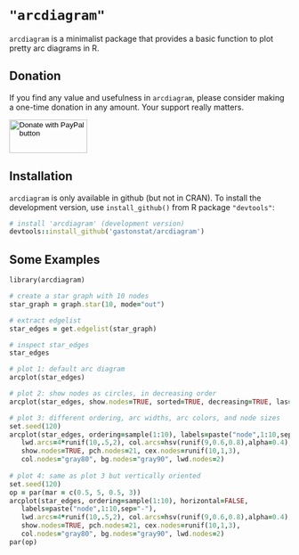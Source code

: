 # `"arcdiagram"`

`arcdiagram` is a minimalist package that provides a basic function to plot 
pretty arc diagrams in R.


## Donation

If you find any value and usefulness in `arcdiagram`, please consider making 
a one-time donation in any amount. Your support really matters.

<form action="https://www.paypal.com/cgi-bin/webscr" method="post" target="_blank">
<input type="hidden" name="cmd" value="_donations" />
<input type="hidden" name="business" value="ZF6U7K5MW25W2" />
<input type="hidden" name="currency_code" value="USD" />

<!--  
<input type="image" src="https://www.paypalobjects.com/en_US/i/btn/btn_donateCC_LG.gif" border="0" name="submit" title="PayPal - The safer, easier way to pay online!" alt="Donate with PayPal button" /> 
-->

<input type="image" src="https://drive.google.com/file/d/1G9425jR_F7enZivuR1dWcNdJSO3szfhL/view?usp=sharing" border="0" name="submit" title="PayPal - The safer, easier way to pay online!" alt="Donate with PayPal button" width="140" height="60"/> 
</form>




## Installation

`arcdiagram` is only available in github (but not in CRAN). To install the 
development version, use `install_github()` from R package `"devtools"`:

```ruby
# install 'arcdiagram' (development version)
devtools::install_github('gastonstat/arcdiagram')
```

## Some Examples

```ruby
library(arcdiagram)

# create a star graph with 10 nodes
star_graph = graph.star(10, mode="out")

# extract edgelist
star_edges = get.edgelist(star_graph)

# inspect star_edges
star_edges

# plot 1: default arc diagram
arcplot(star_edges)

# plot 2: show nodes as circles, in decreasing order
arcplot(star_edges, show.nodes=TRUE, sorted=TRUE, decreasing=TRUE, las=1)

# plot 3: different ordering, arc widths, arc colors, and node sizes
set.seed(120)
arcplot(star_edges, ordering=sample(1:10), labels=paste("node",1:10,sep="-"),
   lwd.arcs=4*runif(10,.5,2), col.arcs=hsv(runif(9,0.6,0.8),alpha=0.4),
   show.nodes=TRUE, pch.nodes=21, cex.nodes=runif(10,1,3), 
   col.nodes="gray80", bg.nodes="gray90", lwd.nodes=2)
   
# plot 4: same as plot 3 but vertically oriented
set.seed(120)
op = par(mar = c(0.5, 5, 0.5, 3))
arcplot(star_edges, ordering=sample(1:10), horizontal=FALSE,
   labels=paste("node",1:10,sep="-"),
   lwd.arcs=4*runif(10,.5,2), col.arcs=hsv(runif(9,0.6,0.8),alpha=0.4),
   show.nodes=TRUE, pch.nodes=21, cex.nodes=runif(10,1,3), 
   col.nodes="gray80", bg.nodes="gray90", lwd.nodes=2)
par(op)
```
